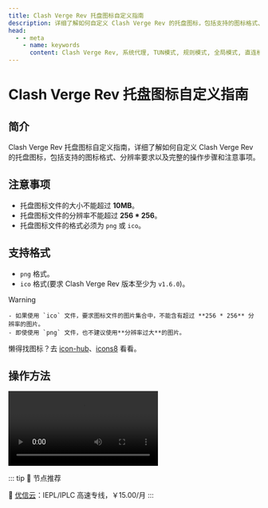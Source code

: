 ```yaml
---
title: Clash Verge Rev 托盘图标自定义指南
description: 详细了解如何自定义 Clash Verge Rev 的托盘图标，包括支持的图标格式、分辨率要求以及完整的操作步骤和注意事项
head:
  - - meta
    - name: keywords
      content: Clash Verge Rev, 系统代理, TUN模式, 规则模式, 全局模式, 直连模式, 服务模式, Meta内核, Alpha内核, UA, User Agent, CFW, CFA, CMFA, XD, ZASH, OC, SC, Nikki, WARP
---
```

# Clash Verge Rev 托盘图标自定义指南
## 简介
Clash Verge Rev 托盘图标自定义指南，详细了解如何自定义 Clash Verge Rev 的托盘图标，包括支持的图标格式、分辨率要求以及完整的操作步骤和注意事项。
## 注意事项
- 托盘图标文件的大小不能超过 **10MB**。
- 托盘图标文件的分辨率不能超过 **256 * 256**。
- 托盘图标文件的格式必须为 `png` 或 `ico`。
## 支持格式

- `png` 格式。
- `ico` 格式(要求 Clash Verge Rev 版本至少为 `v1.6.0`)。

<!-- prettier-ignore -->
> [!warning]
    - 如果使用 `ico` 文件，要求图标文件的图片集合中，不能含有超过 **256 * 256** 分辨率的图片。
    - 即使使用 `png` 文件，也不建议使用**分辨率过大**的图片。

懒得找图标？去 [icon-hub](https://github.com/clash-verge-rev/icon-hub)、[icons8](https://icons8.com/icons) 看看。

## 操作方法

<video controls>
  <source src="../public/assets/guide/tray_icon/tray_icon.webm">
</video>

::: tip 🎉 节点推荐

🚀 [优信云](https://www.优信云.com/#/register?code=JRtE5uIV)：IEPL/IPLC 高速专线，￥15.00/月
:::